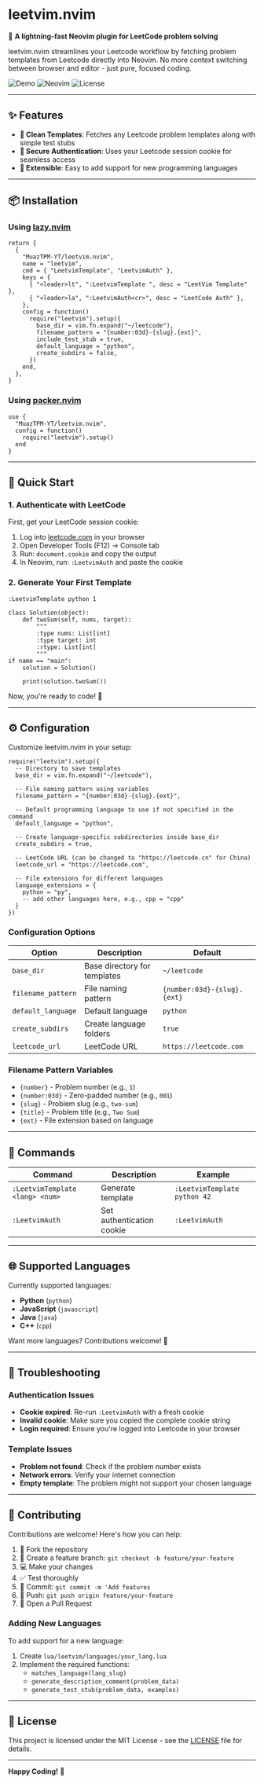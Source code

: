 # leetvim.nvim

🚀 **A lightning-fast Neovim plugin for LeetCode problem solving**

leetvim.nvim streamlines your Leetcode workflow by fetching problem templates from Leetcode directly into Neovim. No more context switching between browser and editor - just pure, focused coding.

![Demo](https://img.shields.io/badge/LeetCode-Templates-orange?style=flat-square) ![Neovim](https://img.shields.io/badge/Neovim-0.9+-green?style=flat-square) ![License](https://img.shields.io/badge/License-MIT-blue?style=flat-square)

---

## ✨ Features

- **🎨 Clean Templates**: Fetches any Leetcode problem templates along with simple test stubs
- **🔐 Secure Authentication**: Uses your Leetcode session cookie for seamless access
- **🔧 Extensible**: Easy to add support for new programming languages

---

## 📦 Installation

### Using [lazy.nvim](https://github.com/folke/lazy.nvim)

```
return {
  {
    "MuazTPM-YT/leetvim.nvim",
    name = "leetvim",
    cmd = { "LeetvimTemplate", "LeetvimAuth" },
    keys = {
      { "<leader>lt", ":LeetvimTemplate ", desc = "LeetVim Template" },
      { "<leader>la", ":LeetvimAuth<cr>", desc = "LeetCode Auth" },
    },
    config = function()
      require("leetvim").setup({
        base_dir = vim.fn.expand("~/leetcode"),
        filename_pattern = "{number:03d}-{slug}.{ext}",
        include_test_stub = true,
        default_language = "python",
        create_subdirs = false,
      })
    end,
  },
}
```

### Using [packer.nvim](https://github.com/wbthomason/packer.nvim)

```
use {
  "MuazTPM-YT/leetvim.nvim",
  config = function()
    require("leetvim").setup()
  end
}
```

---

## 🚀 Quick Start

### 1. Authenticate with LeetCode

First, get your LeetCode session cookie:
1. Log into [leetcode.com](https://leetcode.com) in your browser
2. Open Developer Tools (F12) → Console tab
3. Run: `document.cookie` and copy the output
4. In Neovim, run: `:LeetvimAuth` and paste the cookie

### 2. Generate Your First Template

```
:LeetvimTemplate python 1
```

```
class Solution(object):
    def twoSum(self, nums, target):
        """
        :type nums: List[int]
        :type target: int
        :rtype: List[int]
        """
if name == "main":
    solution = Solution()

    print(solution.twoSum())
```

Now, you're ready to code! 🎉

---

## ⚙️ Configuration

Customize leetvim.nvim in your setup:

```
require("leetvim").setup({
  -- Directory to save templates
  base_dir = vim.fn.expand("~/leetcode"),

  -- File naming pattern using variables
  filename_pattern = "{number:03d}-{slug}.{ext}",

  -- Default programming language to use if not specified in the command
  default_language = "python",

  -- Create language-specific subdirectories inside base_dir
  create_subdirs = true,

  -- LeetCode URL (can be changed to "https://leetcode.cn" for China)
  leetcode_url = "https://leetcode.com",

  -- File extensions for different languages
  language_extensions = {
    python = "py",
    -- add other languages here, e.g., cpp = "cpp"
  }
})
```

### Configuration Options

| Option | Description | Default |
|--------|-------------|---------|
| `base_dir` | Base directory for templates | `~/leetcode` |
| `filename_pattern` | File naming pattern | `{number:03d}-{slug}.{ext}` |
| `default_language` | Default language | `python` |
| `create_subdirs` | Create language folders | `true` |
| `leetcode_url` | LeetCode URL | `https://leetcode.com` |

### Filename Pattern Variables

- `{number}` - Problem number (e.g., `1`)
- `{number:03d}` - Zero-padded number (e.g., `001`)
- `{slug}` - Problem slug (e.g., `two-sum`)
- `{title}` - Problem title (e.g., `Two Sum`)
- `{ext}` - File extension based on language

---

## 🎯 Commands

| Command | Description | Example |
|---------|-------------|---------|
| `:LeetvimTemplate <lang> <num>` | Generate template | `:LeetvimTemplate python 42` |
| `:LeetvimAuth` | Set authentication cookie | `:LeetvimAuth` |

---

## 🌐 Supported Languages

Currently supported languages:
- **Python** (`python`)
- **JavaScript** (`javascript`)
- **Java** (`java`)
- **C++** (`cpp`)

Want more languages? Contributions welcome! 🤝

---

## 🔧 Troubleshooting

### Authentication Issues
- **Cookie expired**: Re-run `:LeetvimAuth` with a fresh cookie
- **Invalid cookie**: Make sure you copied the complete cookie string
- **Login required**: Ensure you're logged into Leetcode in your browser

### Template Issues
- **Problem not found**: Check if the problem number exists
- **Network errors**: Verify your internet connection
- **Empty template**: The problem might not support your chosen language

---

## 🤝 Contributing

Contributions are welcome! Here's how you can help:

1. 🍴 Fork the repository
2. 🌟 Create a feature branch: `git checkout -b feature/your-feature`
3. 💻 Make your changes
4. ✅ Test thoroughly
5. 📝 Commit: `git commit -m 'Add features`
6. 🚀 Push: `git push origin feature/your-feature`
7. 🎯 Open a Pull Request

### Adding New Languages

To add support for a new language:

1. Create `lua/leetvim/languages/your_lang.lua`
2. Implement the required functions:
   - `matches_language(lang_slug)`
   - `generate_description_comment(problem_data)`
   - `generate_test_stub(problem_data, examples)`

---

## 📄 License

This project is licensed under the MIT License - see the [LICENSE](LICENSE) file for details.

---

**Happy Coding!** 🚀
